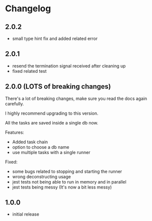 # Changelog

## 2.0.2

- small type hint fix and added related error

## 2.0.1

- resend the termination signal received after cleaning up
- fixed related test

## 2.0.0 (LOTS of breaking changes)

There's a lot of breaking changes, make sure you read the docs again carefully.

I highly recommend upgrading to this version.

All the tasks are saved inside a single db now.

Features:

- Added task chain
- option to choose a db name
- use multiple tasks with a single runner

Fixed:

- some bugs related to stopping and starting the runner
- wrong deconstructing usage
- jest tests not being able to run in memory and in parallel
- jest tests being messy (It's now a bit less messy)

## 1.0.0

- initial release
